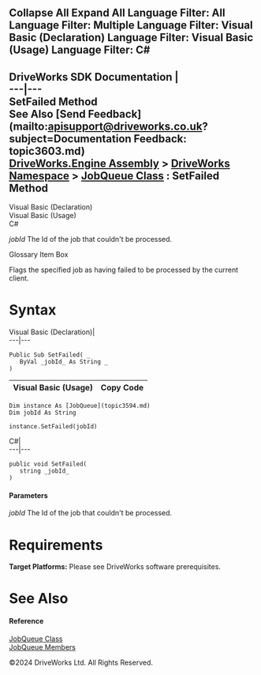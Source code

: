        

 Collapse All Expand All  Language Filter: All  Language Filter: Multiple  Language Filter: Visual Basic (Declaration) Language Filter: Visual Basic (Usage) Language Filter: C#  
---  
DriveWorks SDK Documentation  |   
---|---  
SetFailed Method   
See Also [Send Feedback](mailto:apisupport@driveworks.co.uk?subject=Documentation Feedback: topic3603.md)  
[DriveWorks.Engine Assembly](topic2156.md) > [DriveWorks Namespace](topic2159.md) > [JobQueue Class](topic3594.md) : SetFailed Method  
---  
  
Visual Basic (Declaration)    
Visual Basic (Usage)    
C# 

_jobId_
    The Id of the job that couldn't be processed.

Glossary Item Box

Flags the specified job as having failed to be processed by the current client. 

# Syntax

Visual Basic (Declaration)|   
---|---  
      
    
    Public Sub SetFailed( _
       ByVal _jobId_ As String _
    )   
  
Visual Basic (Usage)| Copy Code  
---|---  
      
    
    Dim instance As [JobQueue](topic3594.md)
    Dim jobId As String
     
    instance.SetFailed(jobId)  
  
C#|   
---|---  
      
    
    public void SetFailed( 
       string _jobId_
    )  
  
#### Parameters

 _jobId_
    The Id of the job that couldn't be processed.

# Requirements

**Target Platforms:** Please see DriveWorks software prerequisites.

# See Also

#### Reference

[JobQueue Class](topic3594.md)   
[JobQueue Members](topic3595.md)

©2024 DriveWorks Ltd. All Rights Reserved.
